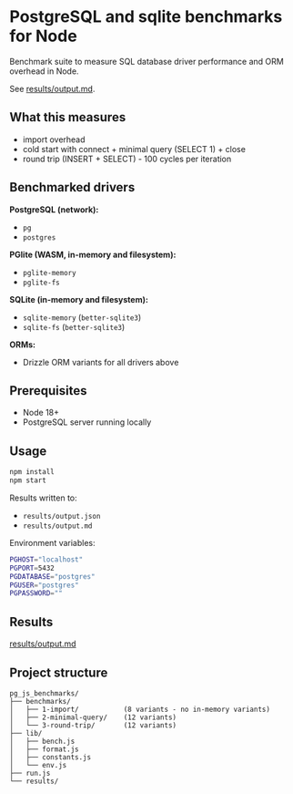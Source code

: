 # PostgreSQL and sqlite benchmarks for Node

Benchmark suite to measure SQL database driver performance and ORM overhead in Node.

See [results/output.md](results/output.md).

## What this measures

- import overhead
- cold start with connect + minimal query (SELECT 1) + close
- round trip (INSERT + SELECT) - 100 cycles per iteration

## Benchmarked drivers

**PostgreSQL (network):**
- `pg`
- `postgres`

**PGlite (WASM, in-memory and filesystem):**
- `pglite-memory`
- `pglite-fs`

**SQLite (in-memory and filesystem):**
- `sqlite-memory` (`better-sqlite3`)
- `sqlite-fs` (`better-sqlite3`)

**ORMs:**
- Drizzle ORM variants for all drivers above

## Prerequisites

- Node 18+
- PostgreSQL server running locally

## Usage

```bash
npm install
npm start
```

Results written to:
- `results/output.json`
- `results/output.md`

Environment variables:

```bash
PGHOST="localhost"
PGPORT=5432
PGDATABASE="postgres"
PGUSER="postgres"
PGPASSWORD=""
```

## Results

[results/output.md](results/output.md)

## Project structure

```
pg_js_benchmarks/
├── benchmarks/
│   ├── 1-import/           (8 variants - no in-memory variants)
│   ├── 2-minimal-query/    (12 variants)
│   └── 3-round-trip/       (12 variants)
├── lib/
│   ├── bench.js
│   ├── format.js
│   ├── constants.js
│   └── env.js
├── run.js
└── results/
```
